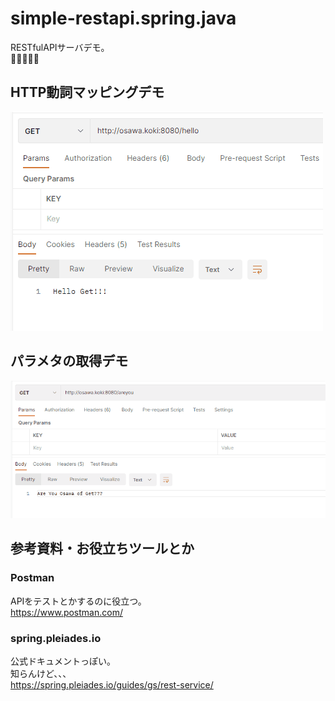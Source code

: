 # simple-restapi.spring.java

RESTfulAPIサーバデモ。  
🥺🥺🥺🥺🥺  

## HTTP動詞マッピングデモ

![HTTP動詞マッピングデモ](/dev/docs/img/simple-httpverb.gif)  

## パラメタの取得デモ

![パラメタの取得デモ](/dev/docs/img/simple-parameter_acquisition.gif)  

## 参考資料・お役立ちツールとか

### Postman

APIをテストとかするのに役立つ。  
<https://www.postman.com/>  

### spring.pleiades.io

公式ドキュメントっぽい。  
知らんけど、、、  
<https://spring.pleiades.io/guides/gs/rest-service/>  
